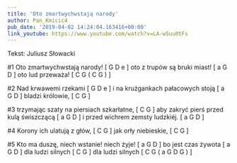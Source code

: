 ```yaml
---
title: 'Oto zmartwychwstają narody'
author: Pan_Kmicic4
pub_date: '2019-04-02 14:24:04.163416+00:00'
link_youtube: https://www.youtube.com/watch?v=LA-w5uu0tFs
---
```


Tekst: Juliusz Słowacki

#1
Oto zmartwychwstają narody! [ G D e ]
oto z trupów są bruki miast!  [ a G D ]
oto lud przeważa! [ C G ( C G ) ]

#2
Nad krwawemi rzekami  [ G D e ]
i na krużgankach pałacowych stoją [ a G D ]
bladzi królowie,  [ C G ]

#3
trzymając szaty na piersiach szkarłatne, [ C G ]
aby zakryć pierś przed kulą świszczącą [ a G D ]
i przed wichrem zemsty ludzkiéj. [ a G D ]

#4
Korony ich ulatują z głów, [ C G ]
jak orły niebieskie, [ C G ]

#5
Kto ma duszę, niech wstanie! niech żyje! [ a G D ]
bo jest czas żywota [ a G D ]
dla ludzi silnych [ C G ]
dla ludzi silnych [ C G ( a G D G ) ]